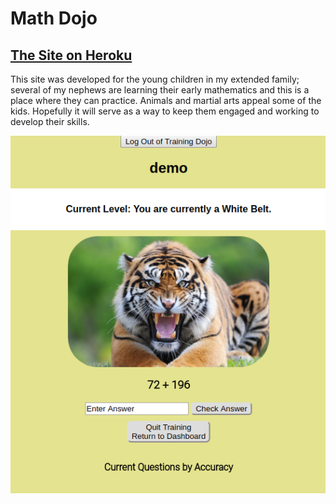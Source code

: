 # Math Dojo

## [The Site on Heroku](https://warm-badlands-54373.herokuapp.com/math-dojo.html) 

This site was developed for the young children in my extended family; several of my nephews are learning their early mathematics and this is a place where they can practice.  Animals and martial arts appeal some of the kids.  Hopefully it will serve as a way to keep them engaged and working to develop their skills.  





<p align="center">
<img src="./public/images/demo_screen.png">
<p>